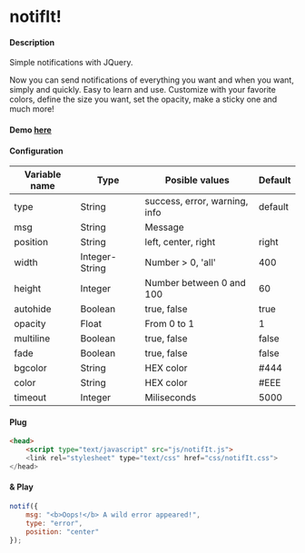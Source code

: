 notifIt!
=

#### Description
Simple notifications with JQuery.

Now you can send notifications of everything you want and when you want, simply and quickly.
Easy to learn and use. Customize with your favorite colors, define the size you want, set the opacity, make a sticky one and much more!

#### Demo [here](http://naoxink.hol.es/notifIt)

#### Configuration

Variable name|Type|Posible values|Default
---|---|---|---
type|String|success, error, warning, info|default
msg|String|Message|
position|String|left, center, right|right
width|Integer-String|Number > 0, 'all'|400
height|Integer|Number between 0 and 100|60
autohide|Boolean|true, false|true
opacity|Float|From 0 to 1|1
multiline|Boolean|true, false|false
fade|Boolean|true, false|false
bgcolor|String|HEX color|#444
color|String|HEX color|#EEE
timeout|Integer|Miliseconds|5000



#### Plug
```html
<head>
	<script type="text/javascript" src="js/notifIt.js">
	<link rel="stylesheet" type="text/css" href="css/notifIt.css">
</head>
```

#### & Play
```javascript
notif({
	msg: "<b>Oops!</b> A wild error appeared!",
	type: "error",
	position: "center"
});
```
